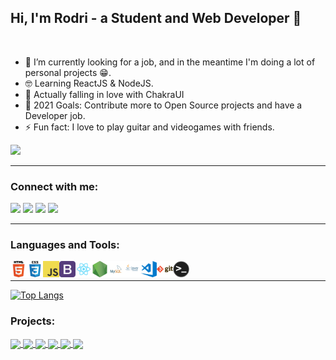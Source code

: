 ## Hi, I'm Rodri - a Student and Web Developer 👋


<br>

- 🔭 I’m currently looking for a job, and in the meantime I'm doing a lot of personal projects 😁.
- 🤓 Learning ReactJS & NodeJS.
- 🥰 Actually falling in love with ChakraUI
- 🥅 2021 Goals: Contribute more to Open Source projects and have a Developer job.
- ⚡ Fun fact: I love to play guitar and videogames with friends.

![](https://www.codewars.com/users/toyamarodrigo/badges/micro)

---

### Connect with me:

[<img src="https://img.shields.io/badge/-toyamarodrigo.com-474747?style=for-the-badge&logo=circle&logoColor=white" />][website]
[<img src="https://img.shields.io/badge/linkedin-%230077B5.svg?&style=for-the-badge&logo=linkedin&logoColor=white" />][linkedin]
[<img src="https://img.shields.io/badge/instagram-%23E4405F.svg?&style=for-the-badge&logo=instagram&logoColor=white" />][instagram]
[<img src="https://img.shields.io/badge/gmail-%23D14836.svg?&style=for-the-badge&logo=gmail&logoColor=white" />][mail]

---

### Languages and Tools:

<img align="left" alt="HTML5" width="26px" src="https://raw.githubusercontent.com/github/explore/80688e429a7d4ef2fca1e82350fe8e3517d3494d/topics/html/html.png" />
<img align="left" alt="CSS3" width="26px" src="https://raw.githubusercontent.com/github/explore/80688e429a7d4ef2fca1e82350fe8e3517d3494d/topics/css/css.png" />
<img align="left" alt="JavaScript" width="26px" src="https://raw.githubusercontent.com/github/explore/80688e429a7d4ef2fca1e82350fe8e3517d3494d/topics/javascript/javascript.png" />
<img align="left" alt="Bootstrap" width="26px" src="https://raw.githubusercontent.com/github/explore/80688e429a7d4ef2fca1e82350fe8e3517d3494d/topics/bootstrap/bootstrap.png" />
<img align="left" alt="React" width="26px" src="https://raw.githubusercontent.com/github/explore/80688e429a7d4ef2fca1e82350fe8e3517d3494d/topics/react/react.png" />
<img align="left" alt="Node.js" width="26px" src="https://raw.githubusercontent.com/github/explore/80688e429a7d4ef2fca1e82350fe8e3517d3494d/topics/nodejs/nodejs.png" />
<img align="left" alt="MySQL" width="26px" src="https://raw.githubusercontent.com/github/explore/80688e429a7d4ef2fca1e82350fe8e3517d3494d/topics/mysql/mysql.png" />
<img align="left" alt="Java" width="26px" src="https://raw.githubusercontent.com/github/explore/80688e429a7d4ef2fca1e82350fe8e3517d3494d/topics/java/java.png" />
<img align="left" alt="Visual Studio Code" width="26px" src="https://raw.githubusercontent.com/github/explore/80688e429a7d4ef2fca1e82350fe8e3517d3494d/topics/visual-studio-code/visual-studio-code.png" />
<img align="left" alt="Git" width="26px" src="https://raw.githubusercontent.com/github/explore/80688e429a7d4ef2fca1e82350fe8e3517d3494d/topics/git/git.png" />
<img align="left" alt="Terminal" width="26px" src="https://raw.githubusercontent.com/github/explore/80688e429a7d4ef2fca1e82350fe8e3517d3494d/topics/terminal/terminal.png" />

<br/>

---

[![Top Langs](https://github-readme-stats.vercel.app/api/top-langs/?username=toyamarodrigo&layout=compact)](https://github.com/anuraghazra/github-readme-stats)

### Projects:

<a href="https://github.com/toyamarodrigo/springboot-invoice-system">
  <img align="center" src="https://github-readme-stats.vercel.app/api/pin/?username=toyamarodrigo&repo=springboot-invoice-system&theme=tokyonight" />
</a>
<a href="https://github.com/toyamarodrigo/dwb-app">
  <img align="center" src="https://github-readme-stats.vercel.app/api/pin/?username=toyamarodrigo&repo=dwb-app&theme=tokyonight" />
</a>
<a href="https://github.com/toyamarodrigo/portfolio-v2">
  <img align="center" src="https://github-readme-stats.vercel.app/api/pin/?username=toyamarodrigo&repo=portfolio-v2&theme=tokyonight" />
</a>
<a href="https://github.com/toyamarodrigo/react-covid19">
  <img align="center" src="https://github-readme-stats.vercel.app/api/pin/?username=toyamarodrigo&repo=react-covid19&theme=tokyonight" />
</a>
<a href="https://github.com/toyamarodrigo/tp-vangu-landing">
  <img align="center" src="https://github-readme-stats.vercel.app/api/pin/?username=toyamarodrigo&repo=tp-vangu-landing&theme=tokyonight" />
</a>
<a href="https://github.com/toyamarodrigo/codekatas">
  <img align="center" src="https://github-readme-stats.vercel.app/api/pin/?username=toyamarodrigo&repo=codekatas&theme=tokyonight" />
</a>


[website]: https://toyamarodrigo.com
[mail]: mailto:toyama.rodrigo@gmail.com
[instagram]: https://instagram.com/rt.codes
[linkedin]: https://www.linkedin.com/in/rodrigo-toyama-1861b1154/
[dwl]: https://github.com/toyamarodrigo/dwlyoutube
